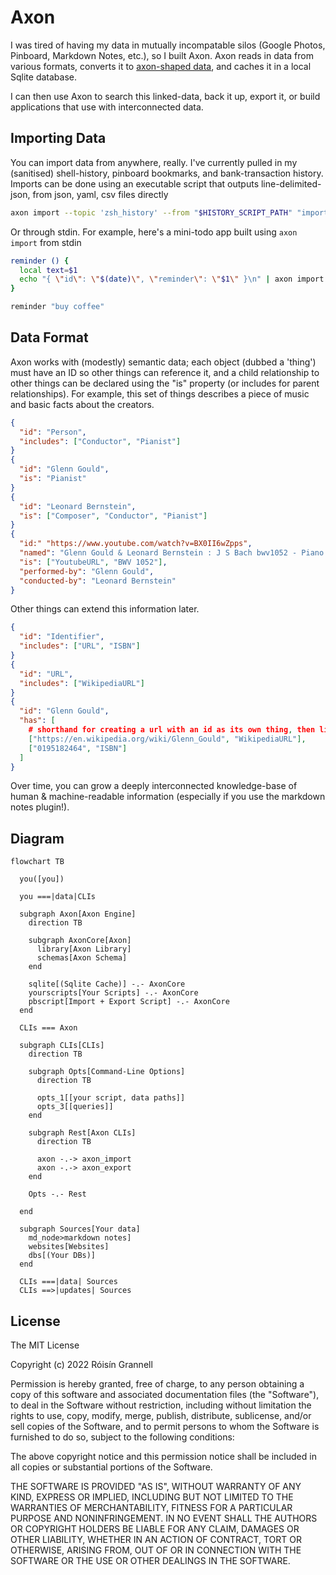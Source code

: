 # Axon

I was tired of having my data in mutually incompatable silos (Google Photos, Pinboard, Markdown Notes, etc.), so I built Axon. Axon reads in data from various formats, converts it to [axon-shaped data](https://raw.githubusercontent.com/rgrannell1/axon/main/schemas/axon.json), and caches it in a local Sqlite database.

I can then use Axon to search this linked-data, back it up, export it, or build applications that use with interconnected data.

## Importing Data

You can import data from anywhere, really. I've currently pulled in my (sanitised) shell-history, pinboard bookmarks, and bank-transaction history. Imports can be done using an executable script that outputs line-delimited-json, from json, yaml, csv files directly

```bash
axon import --topic 'zsh_history' --from "$HISTORY_SCRIPT_PATH" "importer.fpath=$HOME/.zsh_history"
```

Or through stdin. For example, here's a mini-todo app built using `axon import` from stdin
```bash
reminder () {
  local text=$1
  echo "{ \"id\": \"$(date)\", \"reminder\": \"$1\" }\n" | axon import --topic 'my-reminders' -
}

reminder "buy coffee"
```


## Data Format

Axon works with (modestly) semantic data; each object (dubbed a 'thing') must have an ID so other things can reference it, and a child relationship to other things can be declared using the "is" property (or includes for parent relationships). For example, this set of things describes a piece of music and basic facts about the creators.

```json
{
  "id": "Person",
  "includes": ["Conductor", "Pianist"]
}
{
  "id": "Glenn Gould",
  "is": "Pianist"
}
{
  "id": "Leonard Bernstein",
  "is": ["Composer", "Conductor", "Pianist"]
}
{
  "id:" "https://www.youtube.com/watch?v=BX0II6wZpps",
  "named": "Glenn Gould & Leonard Bernstein : J S Bach bwv1052 - Piano Concerto # 1 , Allegro",
  "is": ["YoutubeURL", "BWV 1052"],
  "performed-by": "Glenn Gould",
  "conducted-by": "Leonard Bernstein"
}
```

Other things can extend this information later.

```json
{
  "id": "Identifier",
  "includes": ["URL", "ISBN"]
}
{
  "id": "URL",
  "includes": ["WikipediaURL"]
}
{
  "id": "Glenn Gould",
  "has": [
    # shorthand for creating a url with an id as its own thing, then linking by id
    ["https://en.wikipedia.org/wiki/Glenn_Gould", "WikipediaURL"],
    ["0195182464", "ISBN"]
  ]
}
```

Over time, you can grow a deeply interconnected knowledge-base of human & machine-readable information (especially if you use the markdown notes plugin!).

## Diagram

```mermaid
flowchart TB

  you([you])

  you ===|data|CLIs

  subgraph Axon[Axon Engine]
    direction TB

    subgraph AxonCore[Axon]
      library[Axon Library]
      schemas[Axon Schema]
    end

    sqlite[(Sqlite Cache)] -.- AxonCore
    yourscripts[Your Scripts] -.- AxonCore
    pbscript[Import + Export Script] -.- AxonCore
  end

  CLIs === Axon

  subgraph CLIs[CLIs]
    direction TB

    subgraph Opts[Command-Line Options]
      direction TB

      opts_1[[your script, data paths]]
      opts_3[[queries]]
    end

    subgraph Rest[Axon CLIs]
      direction TB

      axon -.-> axon_import
      axon -.-> axon_export
    end

    Opts -.- Rest

  end

  subgraph Sources[Your data]
    md_node>markdown notes]
    websites[Websites]
    dbs[(Your DBs)]
  end

  CLIs ===|data| Sources
  CLIs ==>|updates| Sources
```

## License

The MIT License

Copyright (c) 2022 Róisín Grannell

Permission is hereby granted, free of charge, to any person obtaining a copy of this software and associated documentation files (the "Software"), to deal in the Software without restriction, including without limitation the rights to use, copy, modify, merge, publish, distribute, sublicense, and/or sell copies of the Software, and to permit persons to whom the Software is furnished to do so, subject to the following conditions:

The above copyright notice and this permission notice shall be included in all copies or substantial portions of the Software.

THE SOFTWARE IS PROVIDED "AS IS", WITHOUT WARRANTY OF ANY KIND, EXPRESS OR IMPLIED, INCLUDING BUT NOT LIMITED TO THE WARRANTIES OF MERCHANTABILITY, FITNESS FOR A PARTICULAR PURPOSE AND NONINFRINGEMENT. IN NO EVENT SHALL THE AUTHORS OR COPYRIGHT HOLDERS BE LIABLE FOR ANY CLAIM, DAMAGES OR OTHER LIABILITY, WHETHER IN AN ACTION OF CONTRACT, TORT OR OTHERWISE, ARISING FROM, OUT OF OR IN CONNECTION WITH THE SOFTWARE OR THE USE OR OTHER DEALINGS IN THE SOFTWARE.

